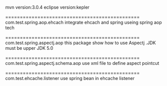 
mvn version:3.0.4
eclipse version:kepler

==============================================
com.test.spring.aop.ehcach
integrate ehcach and spring useing spring aop tech

==============================================
com.test.spring.aspectj.aop
this package show how to use Aspectj .JDK must be upper JDK 5.0

==============================================
com.test.spring.aspectj.schema.aop
use xml file to define aspect pointcut 

==============================================
com.test.ehcache.listener
use spring bean in ehcache listener